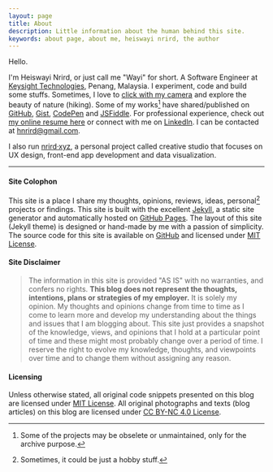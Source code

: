 ```yaml
---
layout: page
title: About
description: Little information about the human behind this site.
keywords: about page, about me, heiswayi nrird, the author
---
```


Hello.

I'm Heiswayi Nrird, or just call me "Wayi" for short. A Software Engineer at [Keysight Technologies](https://www.keysight.com), Penang, Malaysia. I experiment, code and build some stuffs. Sometimes, I love to [click with my camera](https://heiswayi.github.io/my-photography/) and explore the beauty of nature (hiking). Some of my works[^1] have shared/published on [GitHub](http://github.com/heiswayi), [Gist](http://heiswayi.github.io/my-gists/), [CodePen](http://codepen.io/heiswayi/) and [JSFiddle](http://jsfiddle.net/user/heiswayi/). For professional experience, check out [my online resume here](https://heiswayi.github.io/resume/) or connect with me on [LinkedIn](https://my.linkedin.com/in/nrird). I can be contacted at [hnrird@gmail.com](mailto:hnrird@gmail.com).

I also run [nrird·xyz](http://nrird.xyz), a personal project called creative studio that focuses on UX design, front-end app development and data visualization.

---

#### Site Colophon

This site is a place I share my thoughts, opinions, reviews, ideas, personal[^2] projects or findings. This site is built with the excellent [Jekyll](http://jekyllrb.com), a static site generator and automatically hosted on [GitHub Pages](https://pages.github.com/). The layout of this site (Jekyll theme) is designed or hand-made by me with a passion of simplicity. The source code for this site is available on [GitHub](http://github.com/heiswayi/heiswayi.github.io) and licensed under [MIT License](http://heiswayi.github.io/mit-license).

#### Site Disclaimer

> The information in this site is provided "AS IS" with no warranties, and confers no rights. **This blog does not represent the thoughts, intentions, plans or strategies of my employer.** It is solely my opinion. My thoughts and opinions change from time to time as I come to learn more and develop my understanding about the things and issues that I am blogging about. This site just provides a snapshot of the knowledge, views, and opinions that I hold at a particular point of time and these might most probably change over a period of time. I reserve the right to evolve my knowledge, thoughts, and viewpoints over time and to change them without assigning any reason.

#### Licensing

Unless otherwise stated, all original code snippets presented on this blog are licensed under [MIT License](http://heiswayi.github.io/mit-license). All original photographs and texts (blog articles) on this blog are licensed under [CC BY-NC 4.0 License](https://creativecommons.org/licenses/by-nc/4.0/).

[^1]: Some of the projects may be obselete or unmaintained, only for the archive purpose.
[^2]: Sometimes, it could be just a hobby stuff.

